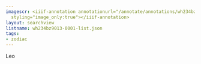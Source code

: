 ```yaml
---
imagescr: <iiif-annotation annotationurl="/annotate/annotations/wh234bz9013-0001-009.json"
  styling="image_only:true"></iiif-annotation>
layout: searchview
listname: wh234bz9013-0001-list.json
tags:
- zodiac
---
```

Leo